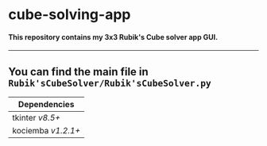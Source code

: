 # cube-solving-app

#### This repository contains my 3x3 Rubik's Cube solver app GUI.
---


You can find the main file in `Rubik'sCubeSolver/Rubik'sCubeSolver.py`
---

| Dependencies |
|--------------|
| tkinter *v8.5+* |
| kociemba *v1.2.1+* |
